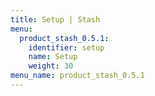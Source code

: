 ```yaml
---
title: Setup | Stash
menu:
  product_stash_0.5.1:
    identifier: setup
    name: Setup
    weight: 30
menu_name: product_stash_0.5.1
---
```

